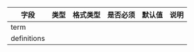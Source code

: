 | 字段 | 类型 | 格式类型 | 是否必须 | 默认值 | 说明 |
|---|---|---|---|---|---|
| term |  |  |  |  |
| definitions |  |  |  |  |
